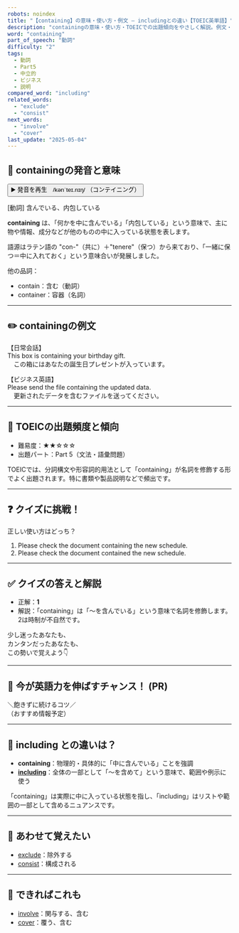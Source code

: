 ```yaml
---
robots: noindex
title: "【containing】の意味・使い方・例文 ― includingとの違い【TOEIC英単語】"
description: "containingの意味・使い方・TOEICでの出題傾向をやさしく解説。例文・クイズ付きでincludingとの違いもわかりやすく学べます。"
word: "containing"
part_of_speech: "動詞"
difficulty: "2"
tags:
  - 動詞
  - Part5
  - 中立的
  - ビジネス
  - 説明
compared_word: "including"
related_words:
  - "exclude"
  - "consist"
next_words:
  - "involve"
  - "cover"
last_update: "2025-05-04"
---
```


## 🔰 containingの発音と意味

<button class="play-audio" onclick="playTTS('containing')">
  <span class="play-audio-main">
    ▶️ 発音を再生　/kənˈteɪ.nɪŋ/
  </span>
  <span class="play-audio-sub">
    （コンテイニング）
  </span>
</button>

[動詞] 含んでいる、内包している

**containing** は、「何かを中に含んでいる」「内包している」という意味で、主に物や情報、成分などが他のものの中に入っている状態を表します。

語源はラテン語の "con-"（共に）＋"tenere"（保つ）から来ており、「一緒に保つ＝中に入れておく」という意味合いが発展しました。

他の品詞：  
- contain：含む（動詞）
- container：容器（名詞）

---

## ✏️ containingの例文

【日常会話】  
This box is containing your birthday gift.  
　この箱にはあなたの誕生日プレゼントが入っています。

【ビジネス英語】  
Please send the file containing the updated data.  
　更新されたデータを含むファイルを送ってください。

---

## 🎯 TOEICの出題頻度と傾向

- 難易度：★★☆☆☆
- 出題パート：Part 5（文法・語彙問題）

TOEICでは、分詞構文や形容詞的用法として「containing」が名詞を修飾する形でよく出題されます。特に書類や製品説明などで頻出です。

---

## ❓ クイズに挑戦！

正しい使い方はどっち？

1. Please check the document containing the new schedule.  
2. Please check the document contained the new schedule.

---

## ✅ クイズの答えと解説

- 正解：**1**
- 解説：「containing」は「～を含んでいる」という意味で名詞を修飾します。2は時制が不自然です。

少し迷ったあなたも、  
カンタンだったあなたも、  
この勢いで覚えよう👇️

---

## 🚀 今が英語力を伸ばすチャンス！ (PR)

<div class="info-center">
＼飽きずに続けるコツ／<br>  
（おすすめ情報予定）
</div>

---

## 🤔  including との違いは？

- **containing**：物理的・具体的に「中に含んでいる」ことを強調
- **[including](/word/including/)**：全体の一部として「～を含めて」という意味で、範囲や例示に使う

「containing」は実際に中に入っている状態を指し、「including」はリストや範囲の一部として含めるニュアンスです。

---

## 🧩 あわせて覚えたい

- [exclude](/word/exclude/)：除外する
- [consist](/word/consist/)：構成される

---

## 📖 できればこれも

- [involve](/word/involve/)：関与する、含む
- [cover](/word/cover/)：覆う、含む

<!-- cvid: aid02_bid27 -->
